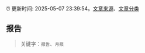 :alarm_clock: 更新时间: 2025-05-07 23:39:54。[文章来源](/README.md)、[文章分类](/TAGS.md)

## 报告


> 关键字：`报告`、`月报`



